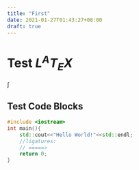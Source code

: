```yaml
---
title: "First"
date: 2021-01-27T01:43:27+08:00
draft: true
---
```


# Test $L^{A}T_{E}X$

$\int$

## Test Code Blocks

```cpp
#include <iostream>
int main(){
    std::cout<<"Hello World!"<<std::endl;
    //ligatures:
    // =====>
    return 0;
}
```
